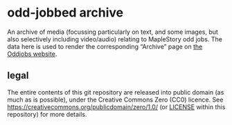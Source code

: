 # odd-jobbed archive

An archive of media (focussing particularly on text, and some images, but also
selectively including video/audio) relating to MapleStory odd jobs. The data
here is used to render the corresponding &ldquo;Archive&rdquo; page on [the
Oddjobs website](https://oddjobs.codeberg.page/).

## legal

The entire contents of this git repository are released into public domain (as
much as is possible), under the Creative Commons Zero (CC0) licence. See
<https://creativecommons.org/publicdomain/zero/1.0/> (or [LICENSE](./LICENSE)
within this repository) for more details.
